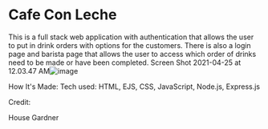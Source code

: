 # Cafe Con Leche 

This is a full stack web application with authentication that allows the user to put in drink orders with options for the customers. There is also a login page and barista page that allows the user to access which order of drinks need to be made or have been completed.
Screen Shot 2021-04-25 at 12.03.47 AM![image](https://user-images.githubusercontent.com/60766420/115981154-d5a88780-a55f-11eb-9ba8-c0d7b492779d.png)

How It's Made:
Tech used: HTML, EJS, CSS, JavaScript, Node.js, Express.js

Credit:

House Gardner
